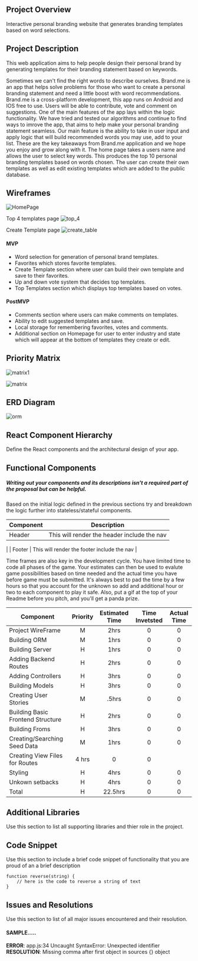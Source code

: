 ## Project Overview
 Interactive personal branding website that generates branding templates based on word selections. 

## Project Description
This web application aims to help people design their personal brand by generating templates for their branding statement based on keywords.

Sometimes we can't find the right words to describe ourselves. Brand.me is an app that helps solve problems for those who want to create a personal branding statement and need a little boost with word recommendations. Brand.me is a cross-platform development, this app runs on Android and IOS free to use. Users will be able to contribute, vote and comment on suggestions. One of the main features of the app lays within the logic functionality. We have tried and tested our algorithms and continue to find ways to imrove the app, that aims to help make your personal branding statement seamless. Our main feature is the ability to take in user input and apply logic that will build recommended words you may use, add to your list. These are the key takeaways from Brand.me application and we hope you enjoy and grow along with it. The home page takes a users name and allows the user to select key words. This produces the top 10 personal branding templates based on words chosen. The user can create their own templates as well as edit existing templates which are added to the public database.



## Wireframes
![HomePage](https://res.cloudinary.com/dqjtq6a2x/image/upload/v1571498674/WireFrame/IMG_20191019_110652_hi8vea.jpg)

Top 4 templates page 
![top_4](https://res.cloudinary.com/dqjtq6a2x/image/upload/v1571498675/WireFrame/IMG_20191019_110656_aumh3e.jpg)

Create Template page
![create_table](https://res.cloudinary.com/dqjtq6a2x/image/upload/v1571498675/WireFrame/IMG_20191019_110700_jrihrs.jpg)

#### MVP 

 - Word selection for generation of personal brand templates.
 - Favorites which stores favorite templates.
 - Create Template section where user can build their own template and save to 	   their favorites. 
 - Up and down vote system that decides top templates.
 - Top Templates section which displays top templates based on votes.

#### PostMVP 

- Comments section where users can make comments on templates. 
- Ability to edit suggested templates and save.
- Local storage for remembering favorites, votes and comments.
- Additional section on Homepage for user to enter industry and state which will   appear at the bottom of templates they create or edit.

## Priority Matrix

![matrix1](https://res.cloudinary.com/dqjtq6a2x/image/upload/v1571582466/Priority%20Matrix/IMG_20191018_153601_mehtgh.jpg)

![matrix](https://res.cloudinary.com/dqjtq6a2x/image/upload/v1571582467/Priority%20Matrix/IMG_20191018_153554_zddojk.jpg)

## ERD Diagram

![orm](https://res.cloudinary.com/drdk7a56d/image/upload/v1571663027/Project%203/IMG_3627_l8evo6.heic)

## React Component Hierarchy

Define the React components and the architectural design of your app.



## Functional Components
##### Writing out your components and its descriptions isn't a required part of the proposal but can be helpful.

Based on the initial logic defined in the previous sections try and breakdown the logic further into stateless/stateful components. 

| Component | Description | 
| --- | :---: |  
| Header | This will render the header include the nav | 
| 
| Footer | This will render the footer include the nav | 


Time frames are also key in the development cycle.  You have limited time to code all phases of the game.  Your estimates can then be used to evalute game possibilities based on time needed and the actual time you have before game must be submitted. It's always best to pad the time by a few hours so that you account for the unknown so add and additional hour or two to each component to play it safe. Also, put a gif at the top of your Readme before you pitch, and you'll get a panda prize.

| Component | Priority | Estimated Time | Time Invetsted | Actual Time |
| --- | :---: |  :---: | :---: | :---: |
| Project WireFrame | M | 2hrs | 0 | 0 |
| Building ORM | M | 1hrs | 0 | 0 |
| Building Server | H | 1hrs | 0 | 0 |
| Adding Backend Routes | H | 2hrs| 0 | 0 |
| Adding Controllers | H | 3hrs | 0 | 0 |
| Building Models | H | 3hrs| 0 | 0 |
| Creating User Stories | M | .5hrs | 0 | 0 |
| Building Basic Frontend Structure | H | 2hrs | 0 | 0 | 
| Building Froms | H | 3hrs | 0 | 0 |
| Creating/Searching Seed Data | M | 1hrs | 0 | 0 |
| Creating View Files for Routes | 4 hrs | 0 | 0 |
| Styling | H | 4hrs | 0 | 0 | 
| Unkown setbacks| H | 4hrs | 0 | 0 |
| Total | H | 22.5hrs| 0 | 0 |


## Additional Libraries
 Use this section to list all supporting libraries and thier role in the project. 

## Code Snippet

Use this section to include a brief code snippet of functionality that you are proud of an a brief description  

```
function reverse(string) {
	// here is the code to reverse a string of text
}
```

## Issues and Resolutions
 Use this section to list of all major issues encountered and their resolution.

#### SAMPLE.....
**ERROR**: app.js:34 Uncaught SyntaxError: Unexpected identifier                                
**RESOLUTION**: Missing comma after first object in sources {} object